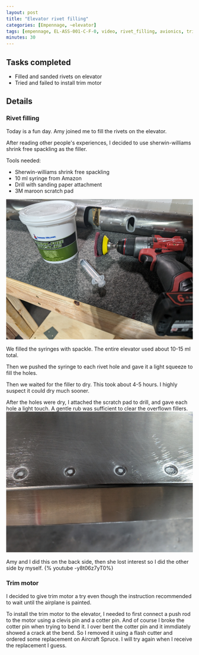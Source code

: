 ```yaml
---
layout: post
title: "Elevator rivet filling"
categories: [Empennage, ~elevator]
tags: [empennage, EL-ASS-001-C-F-0, video, rivet_filling, avionics, trim_motor]
minutes: 30
---
```


## Tasks completed

- Filled and sanded rivets on elevator
- Tried and failed to install trim motor

## Details

### Rivet filling

Today is a fun day. Amy joined me to fill the rivets on the elevator.

After reading other people's experiences, I decided to use sherwin-williams shrink free spackling as the filler.

Tools needed:

- Sherwin-williams shrink free spackling
- 10 ml syringe from Amazon
- Drill with sanding paper attachment
- 3M maroon scratch pad

![tools](/assets/img/20240309/tools.jpg)

We filled the syringes with spackle. The entire elevator used about 10-15 ml total.

Then we pushed the syringe to each rivet hole and gave it a light squeeze to fill the holes.

Then we waited for the filler to dry. This took about 4-5 hours. I highly suspect it could dry much sooner.

After the holes were dry, I attached the scratch pad to drill, and gave each hole a light touch. A gentle rub was sufficient to clear the overflown fillers.
![finished](/assets/img/20240309/filled.jpg)

Amy and I did this on the back side, then she lost interest so I did the other side by myself.
{% youtube -y8t06z7yT0%}

### Trim motor

I decided to give trim motor a try even though the instruction recommended to wait until the airplane is painted.

To install the trim motor to the elevator, I needed to first connect a push rod to the motor using a clevis pin and a cotter pin. And of course I broke the cotter pin when trying to bend it. I over bent the cotter pin and it immdiately showed a crack at the bend. So I removed it using a flash cutter and ordered some replacement on Aircraft Spruce. I will try again when I receive the replacement I guess.
